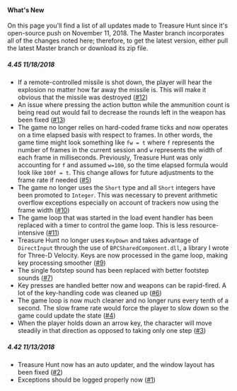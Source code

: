 #### What's New
On this page you'll find a list of all updates made to Treasure Hunt since it's open-source push on November 11, 2018. The Master branch incorporates all of the changes noted here; therefore, to get the latest version, either pull the latest Master branch or download its zip file.

##### 4.45 11/18/2018
- If a remote-controlled missile is shot down, the player will hear the explosion no matter how far away the missile is. This will make it obvious that the missile was destroyed ([#12](../../issues/12))
- An issue where pressing the action button while the ammunition count is being read out would fail to decrease the rounds left in the weapon has been fixed ([#13](../../issues/13))
- The game no longer relies on hard-coded frame ticks and now operates on a time elapsed basis with respect to frames. In other words, the game time might look something like `fw = t` where `f` represents the number of frames in the current session and `w` represents the width of each frame in milliseconds. Previously, Treasure Hunt was only accounting for `f` and assumed `w=100`, so the time elapsed formula would look like `100f = t`. This change allows for future adjustments to the frame rate if needed ([#5](../../issues/5))
- The game no longer uses the `Short` type and all `Short` integers have been promoted to `Integer`. This was necessary to prevent arithmetic overflow exceptions especially on account of trackers now using the frame width ([#10](../../issues/10))
- The game loop that was started in the load event handler has been replaced with a timer to control the game loop. This is less resource-intensive ([#11](../../issues/11))
- Treasure Hunt no longer uses `KeyDown` and takes advantage of `DirectInput` through the use of `BPCSharedComponent.dll`, a library I wrote for Three-D Velocity. Keys are now processed in the game loop, making key processing smoother ([#9](../../issues/9))
- The single footstep sound has been replaced with better footstep sounds ([#7](../../issues/7))
- Key presses are handled better now and weapons can be rapid-fired. A lot of the key-handling code was cleaned up ([#6](../../issues/6))
- The game loop is now much cleaner and no longer runs every tenth of a second. The slow frame rate would force the player to slow down so the game could update the state ([#4](../../issues/4))
- When the player holds down an arrow key, the character will move steadily in that direction as opposed to taking only one step ([#3](../../issues/3))

##### 4.42 11/13/2018
- Treasure Hunt now has an auto updater, and the window layout has been fixed ([#2](../../issues/2))
- Exceptions should be logged properly now ([#1](../../issues/1))